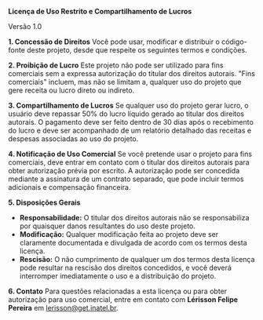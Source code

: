 **Licença de Uso Restrito e Compartilhamento de Lucros**

Versão 1.0

**1. Concessão de Direitos** 
Você pode usar, modificar e distribuir o código-fonte deste projeto, desde que respeite os seguintes termos e condições.

**2. Proibição de Lucro** 
Este projeto não pode ser utilizado para fins comerciais sem a expressa autorização do titular dos direitos autorais. "Fins comerciais" incluem, mas não se limitam a, qualquer uso do projeto que gere receita ou lucro direto ou indireto.

**3. Compartilhamento de Lucros** 
Se qualquer uso do projeto gerar lucro, o usuário deve repassar 50% do lucro líquido gerado ao titular dos direitos autorais. O pagamento deve ser feito dentro de 30 dias após o recebimento do lucro e deve ser acompanhado de um relatório detalhado das receitas e despesas associadas ao uso do projeto.

**4. Notificação de Uso Comercial** 
Se você pretende usar o projeto para fins comerciais, deve entrar em contato com o titular dos direitos autorais para obter autorização prévia por escrito. A autorização pode ser concedida mediante a assinatura de um contrato separado, que pode incluir termos adicionais e compensação financeira.

**5. Disposições Gerais**
- **Responsabilidade:** O titular dos direitos autorais não se responsabiliza por quaisquer danos resultantes do uso deste projeto.
- **Modificação:** Qualquer modificação feita ao projeto deve ser claramente documentada e divulgada de acordo com os termos desta licença.
- **Rescisão:** O não cumprimento de qualquer um dos termos desta licença pode resultar na rescisão dos direitos concedidos, e você deverá interromper imediatamente o uso e a distribuição do projeto.

**6. Contato** 
Para questões relacionadas a esta licença ou para obter autorização para uso comercial, entre em contato com **Lérisson Felipe Pereira** em lerisson@get.inatel.br.
